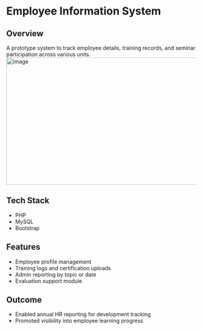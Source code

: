 # Employee Information System

## Overview
A prototype system to track employee details, training records, and seminar participation across various units.
<img width="689" height="337" alt="image" src="https://github.com/user-attachments/assets/87a79d8c-bbdb-4699-ba1f-1234faa80a85" />


## Tech Stack
- PHP
- MySQL
- Bootstrap

## Features
- Employee profile management
- Training logs and certification uploads
- Admin reporting by topic or date
- Evaluation support module

## Outcome
- Enabled annual HR reporting for development tracking
- Promoted visibility into employee learning progress
